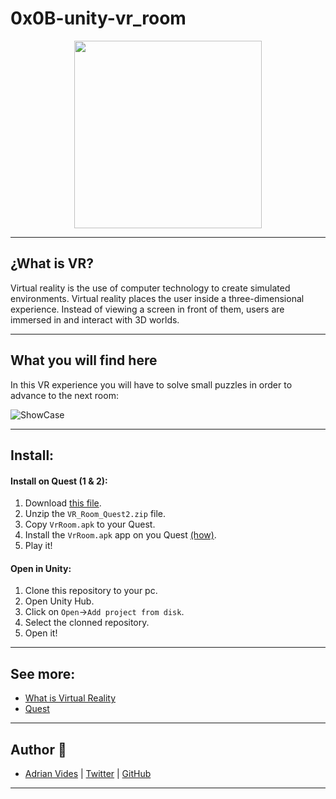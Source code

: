 # 0x0B-unity-vr_room

<p align="center">
<img height="300" src="https://www.howtogeek.com/wp-content/uploads/2021/10/shutterstock_1993051283.jpg?height=200p&trim=2,2,2,2">
</p>

---
## ¿What is VR? 
Virtual reality is the use of computer technology to create simulated environments. Virtual reality places the user inside a three-dimensional experience. Instead of viewing a screen in front of them, users are immersed in and interact with 3D worlds.

---

## What you will find here
In this VR experience you will have to solve small puzzles in order to advance to the next room:

![ShowCase](https://github.com/AdrianVides56/0x0B-unity-vr_room/blob/main/Assets/Resources/Gif/VRRoomShow.gif?raw=true)

---

## Install:

#### Install on Quest (1 & 2):
1. Download [this file](https://drive.google.com/file/d/1inB2BK2AdhtcIQ-8KUi7pVMur0FW8oXI/view?usp=sharing).
2. Unzip the `VR_Room_Quest2.zip` file.
3. Copy `VrRoom.apk` to your Quest.
4. Install the `VrRoom.apk` app on you Quest [(how)](https://youtu.be/xNPB1F3OfUU).
5. Play it!

#### Open in Unity:
1. Clone this repository to your pc.
2. Open Unity Hub.
3. Click on `Open`->`Add project from disk`.
4. Select the clonned repository.
5. Open it!

---

## See more:
- [What is Virtual Reality](https://www.marxentlabs.com/what-is-virtual-reality/)
- [Quest](https://www.oculus.com/experiences/quest/)

---

## Author :bust_in_silhouette:
- [Adrian Vides] | [Twitter] | [GitHub]


---

[GitHub]: <https://github.com/AdrianVides56>
[Twitter]: <https://twitter.com/termi56661>
[Adrian Vides]: <https://www.linkedin.com/in/adrianvides56/> 
